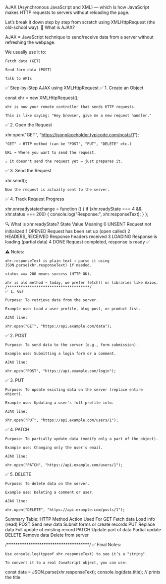 AJAX (Asynchronous JavaScript and XML) — which is how JavaScript makes HTTP requests to servers without reloading the page.

Let’s break it down step by step from scratch using XMLHttpRequest (the old-school way).
🧠 What is AJAX?

AJAX = JavaScript technique to send/receive data from a server without refreshing the webpage.

We usually use it to:

    Fetch data (GET)

    Send form data (POST)

    Talk to APIs

✅ Step-by-Step AJAX using XMLHttpRequest
✅ 1. Create an Object

const xhr = new XMLHttpRequest();

    xhr is now your remote controller that sends HTTP requests.

    This is like saying: "Hey browser, give me a new request handler."

✅ 2. Open the Request

xhr.open("GET", "https://jsonplaceholder.typicode.com/posts/1");

    "GET" → HTTP method (can be "POST", "PUT", "DELETE" etc.)

    URL → Where you want to send the request.

    ⚠️ It doesn't send the request yet — just prepares it.

✅ 3. Send the Request

xhr.send();

    Now the request is actually sent to the server.

✅ 4. Track Request Progress

xhr.onreadystatechange = function () {
  if (xhr.readyState === 4 && xhr.status === 200) {
    console.log("Response:", xhr.responseText);
  }
};

🔍 What is xhr.readyState?
State	Value	         Meaning
0	  UNSENT	         Request not initialized
1	  OPENED	         Request has been set up (open called)
2	  HEADERS_RECEIVED	Response headers received
3	  LOADING	        Response is loading (partial data)
4	  DONE	            Request completed, response is ready ✅

⚠️ Notes:

    xhr.responseText is plain text → parse it using JSON.parse(xhr.responseText) if needed.

    status === 200 means success (HTTP OK).

    xhr is old method → today, we prefer fetch() or libraries like Axios.
    /*************************************/
    ✅ 1. GET

    Purpose: To retrieve data from the server.

    Example use: Load a user profile, blog post, or product list.

    AJAX line:

    xhr.open("GET", "https://api.example.com/data");

✅ 2. POST

    Purpose: To send data to the server (e.g., form submission).

    Example use: Submitting a login form or a comment.

    AJAX line:

    xhr.open("POST", "https://api.example.com/login");

✅ 3. PUT

    Purpose: To update existing data on the server (replace entire object).

    Example use: Updating a user's full profile info.

    AJAX line:

    xhr.open("PUT", "https://api.example.com/users/1");

✅ 4. PATCH

    Purpose: To partially update data (modify only a part of the object).

    Example use: Changing only the user's email.

    AJAX line:

    xhr.open("PATCH", "https://api.example.com/users/1");

✅ 5. DELETE

    Purpose: To delete data on the server.

    Example use: Deleting a comment or user.

    AJAX line:

    xhr.open("DELETE", "https://api.example.com/posts/1");

Summary Table:
HTTP Method	Action	Used For
GET	Fetch data	Load info (read)
POST	Send new data	Submit forms or create records
PUT	Replace data	Full update of existing record
PATCH	Update part of data	Partial update
DELETE	Remove data	Delete from server

/**************************************/
✅ Final Notes:

    Use console.log(typeof xhr.responseText) to see it’s a "string".

    To convert it to a real JavaScript object, you can use:

const data = JSON.parse(xhr.responseText);
console.log(data.title); // prints the title